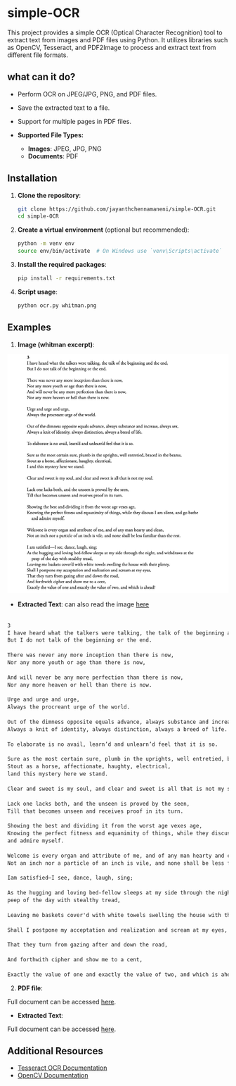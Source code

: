 # simple-OCR

This project provides a simple OCR (Optical Character Recognition) tool to extract text from images and PDF files using Python. It utilizes libraries such as OpenCV, Tesseract, and PDF2Image to process and extract text from different file formats.

## what can it do?

- Perform OCR on JPEG/JPG, PNG, and PDF files.
- Save the extracted text to a file.
- Support for multiple pages in PDF files.
- **Supported File Types:**

   - **Images**: JPEG, JPG, PNG
   - **Documents**: PDF

## Installation

1. **Clone the repository**:
   ```sh
   git clone https://github.com/jayanthchennamaneni/simple-OCR.git
   cd simple-OCR
   ```

2. **Create a virtual environment** (optional but recommended):
   ```sh
   python -m venv env
   source env/bin/activate  # On Windows use `venv\Scripts\activate`
   ```

3. **Install the required packages**:
   ```sh
   pip install -r requirements.txt
   ```
4. **Script usage**:
   ```sh
   python ocr.py whitman.png
   ```

## Examples

1. **Image (whitman excerpt)**:

![Whitman Image](whitman.png)

- **Extracted Text**:
can also read the image [here](Extracted_texts/extracted_png.txt)

```txt

3
I have heard what the talkers were talking, the talk of the beginning and the end,
But I do not talk of the beginning or the end.

There was never any more inception than there is now,
Nor any more youth or age than there is now,

And will never be any more perfection than there is now,
Nor any more heaven or hell than there is now.

Urge and urge and urge,
Always the procreant urge of the world.

Out of the dimness opposite equals advance, always substance and increase, always sex,
Always a knit of identity, always distinction, always a breed of life.

To elaborate is no avail, learn’d and unlearn’d feel that it is so.

Sure as the most certain sure, plumb in the uprights, well entretied, braced in the beams,
Stout as a horse, affectionate, haughty, electrical,
land this mystery here we stand.

Clear and sweet is my soul, and clear and sweet is all that is not my soul.

Lack one lacks both, and the unseen is proved by the seen,
Till that becomes unseen and receives proof in its turn.

Showing the best and dividing it from the worst age vexes age,
Knowing the perfect fitness and equanimity of things, while they discuss I am silent, and go bathe
and admire myself.

Welcome is every organ and attribute of me, and of any man hearty and clean,
Not an inch nor a particle of an inch is vile, and none shall be less familiar than the rest.

Iam satisfied—I see, dance, laugh, sing;

As the hugging and loving bed-fellow sleeps at my side through the night, and withdraws at the
peep of the day with stealthy tread,

Leaving me baskets cover'd with white towels swelling the house with their plenty,

Shall I postpone my acceptation and realization and scream at my eyes,

That they turn from gazing after and down the road,

And forthwith cipher and show me to a cent,

Exactly the value of one and exactly the value of two, and which is ahead?

```

2. **PDF file**:

Full document can be accessed [here](dinner41.pdf).

- **Extracted Text**:

Full document can be accessed [here](Extracted_texts/extracted_pdf.txt).


## Additional Resources

- [Tesseract OCR Documentation](https://tesseract-ocr.github.io/tessdoc/)
- [OpenCV Documentation](https://docs.opencv.org/4.x/)

